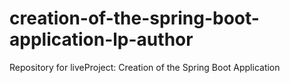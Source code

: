 # creation-of-the-spring-boot-application-lp-author
Repository for liveProject: Creation of the Spring Boot Application
